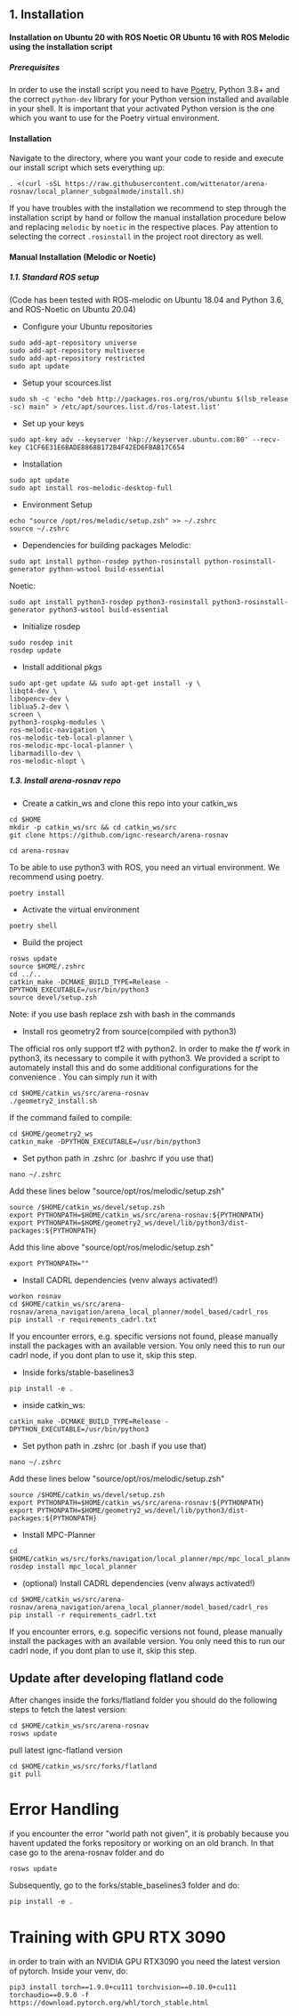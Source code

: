 ## 1. Installation

#### Installation on Ubuntu 20 with ROS Noetic OR Ubuntu 16 with ROS Melodic using the installation script

##### Prerequisites

In order to use the install script you need to have [Poetry](https://python-poetry.org/docs/), Python 3.8+ and the correct `python-dev` library for your Python version installed and available in your shell. It is important that your activated Python version is the one which you want to use for the Poetry virtual environment.

#### Installation

 Navigate to the directory, where you want your code to reside and execute our install script which sets everything up:

```
. <(curl -sSL https://raw.githubusercontent.com/wittenator/arena-rosnav/local_planner_subgoalmode/install.sh)
```


If you have troubles with the installation we recommend to step through the installation script by hand or follow the manual installation procedure below and replacing `melodic` by `noetic` in the respective places. Pay attention to selecting the correct `.rosinstall` in the project root directory as well.

#### Manual Installation (Melodic or Noetic)

##### 1.1. Standard ROS setup
(Code has been tested with ROS-melodic on Ubuntu 18.04 and Python 3.6, and ROS-Noetic on Ubuntu 20.04)

* Configure your Ubuntu repositories
```
sudo add-apt-repository universe
sudo add-apt-repository multiverse
sudo add-apt-repository restricted
sudo apt update
```

* Setup your scources.list
```
sudo sh -c 'echo "deb http://packages.ros.org/ros/ubuntu $(lsb_release -sc) main" > /etc/apt/sources.list.d/ros-latest.list'
```

*	Set up your keys
```
sudo apt-key adv --keyserver 'hkp://keyserver.ubuntu.com:80' --recv-key C1CF6E31E6BADE8868B172B4F42ED6FBAB17C654
```

*	Installation
```
sudo apt update
sudo apt install ros-melodic-desktop-full
```

* Environment Setup
```
echo "source /opt/ros/melodic/setup.zsh" >> ~/.zshrc
source ~/.zshrc
```

*	Dependencies for building packages
Melodic:
```
sudo apt install python-rosdep python-rosinstall python-rosinstall-generator python-wstool build-essential
```
Noetic:
```
sudo apt install python3-rosdep python3-rosinstall python3-rosinstall-generator python3-wstool build-essential
```

* Initialize rosdep
```
sudo rosdep init
rosdep update
```

* Install additional pkgs 
```
sudo apt-get update && sudo apt-get install -y \
libqt4-dev \
libopencv-dev \
liblua5.2-dev \
screen \
python3-rospkg-modules \
ros-melodic-navigation \
ros-melodic-teb-local-planner \
ros-melodic-mpc-local-planner \
libarmadillo-dev \
ros-melodic-nlopt \
```

##### 1.3. Install arena-rosnav repo
* Create a catkin_ws and clone this repo into your catkin_ws 
````
cd $HOME
mkdir -p catkin_ws/src && cd catkin_ws/src
git clone https://github.com/ignc-research/arena-rosnav

cd arena-rosnav 
````
To be able to use python3 with ROS, you need an virtual environment. We recommend using poetry. 

```
poetry install
```

* Activate the virtual environment
```
poetry shell
```

* Build the project

```
rosws update
source $HOME/.zshrc
cd ../.. 
catkin_make -DCMAKE_BUILD_TYPE=Release -DPYTHON_EXECUTABLE=/usr/bin/python3
source devel/setup.zsh
```

Note: if you use bash replace zsh with bash in the commands

* Install ros geometry2 from source(compiled with python3) 

The official ros only support tf2 with python2. In order to make the *tf* work in python3, its necessary to compile it with python3. We provided a script to automately install this
and do some additional configurations for the convenience . You can simply run it with 
```
cd $HOME/catkin_ws/src/arena-rosnav
./geometry2_install.sh
```

If the command failed to compile:
```
cd $HOME/geometry2_ws
catkin_make -DPYTHON_EXECUTABLE=/usr/bin/python3
```

* Set python path in .zshrc (or .bashrc if you use that)
```
nano ~/.zshrc
```
Add these lines below "source/opt/ros/melodic/setup.zsh"
```
source /$HOME/catkin_ws/devel/setup.zsh
export PYTHONPATH=$HOME/catkin_ws/src/arena-rosnav:${PYTHONPATH}
export PYTHONPATH=$HOME/geometry2_ws/devel/lib/python3/dist-packages:${PYTHONPATH}
```
Add this line above "source/opt/ros/melodic/setup.zsh"
```
export PYTHONPATH=""
```

* Install CADRL dependencies (venv always activated!) 
```
workon rosnav
cd $HOME/catkin_ws/src/arena-rosnav/arena_navigation/arena_local_planner/model_based/cadrl_ros
pip install -r requirements_cadrl.txt
```
If you encounter errors, e.g. specific versions not found, please manually install the packages with an available version.
You only need this to run our cadrl node, if you dont plan to use it, skip this step.


* Inside forks/stable-baselines3
```
pip install -e .

```
* inside catkin_ws:
```
catkin_make -DCMAKE_BUILD_TYPE=Release -DPYTHON_EXECUTABLE=/usr/bin/python3
```

* Set python path in .zshrc (or .bash if you use that)
```
nano ~/.zshrc
```
Add these lines below "source/opt/ros/melodic/setup.zsh"
```
source /$HOME/catkin_ws/devel/setup.zsh
export PYTHONPATH=$HOME/catkin_ws/src/arena-rosnav:${PYTHONPATH}
export PYTHONPATH=$HOME/geometry2_ws/devel/lib/python3/dist-packages:${PYTHONPATH}
```

* Install MPC-Planner

```
cd $HOME/catkin_ws/src/forks/navigation/local_planner/mpc/mpc_local_planner
rosdep install mpc_local_planner
```

* (optional) Install CADRL dependencies (venv always activated!) 
```
cd $HOME/catkin_ws/src/arena-rosnav/arena_navigation/arena_local_planner/model_based/cadrl_ros
pip install -r requirements_cadrl.txt
```
If you encounter errors, e.g. sopecific versions not found, please manually install the packages with an available version.
  You only need this to run our cadrl node, if you dont plan to use it, skip this step.

## Update after developing flatland code
After changes inside the forks/flatland folder you should do the following steps to fetch the latest version:
```
cd $HOME/catkin_ws/src/arena-rosnav
rosws update
```
pull latest ignc-flatland version 
```
cd $HOME/catkin_ws/src/forks/flatland
git pull
```
# Error Handling 
if you encounter the error "world path not given", it is probably because you havent updated the forks repository or working on an old branch.
In that case go to the arena-rosnav folder and do
```
rosws update
```
Subsequently, go to the forks/stable_baselines3 folder and do:
```
pip install -e .
```

# Training with GPU RTX 3090
in order to train with an NVIDIA GPU RTX3090 you need the latest version of pytorch. Inside your venv, do:
```
pip3 install torch==1.9.0+cu111 torchvision==0.10.0+cu111 torchaudio==0.9.0 -f https://download.pytorch.org/whl/torch_stable.html
```
